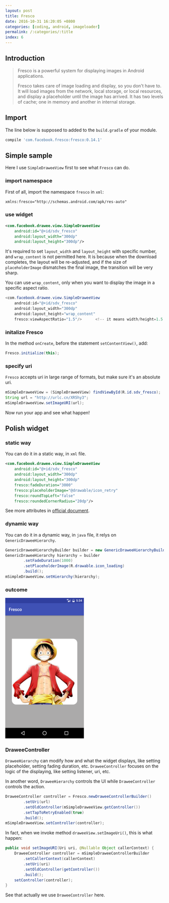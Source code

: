 ```yaml
---
layout: post
title: Fresco
date: 2016-10-31 16:20:05 +0800
categories: [coding, android, imageloader]
permalink: /:categories/:title
index: 6
---
```


## Introduction
>Fresco is a powerful system for displaying images in Android applications.
>
>Fresco takes care of image loading and display, so you don't have to. It will load images from the network, local storage, or local resources, and display a placeholder until the image has arrived. It has two levels of cache; one in memory and another in internal storage.


## Import

The line below is supposed to added to the `build.gradle` of your module.

```groovy
compile 'com.facebook.fresco:fresco:0.14.1'
```

## Simple sample
Here I use `SimpleDraweeView` first to see what `Fresco` can do.

### import namespace
First of all, import the namespace `fresco` in `xml`:

```xml
xmlns:fresco="http://schemas.android.com/apk/res-auto"
```

### use widget

```xml
<com.facebook.drawee.view.SimpleDraweeView
    android:id="@+id/sdv_fresco"
    android:layout_width="300dp"
    android:layout_height="300dp"/>
```

It's required to set `layout_width` and `layout_height` with specific number, and `wrap_content` is not permitted here. It is because when the download completes, the layout will be re-adjusted, and if the size of `placeholderImage` dismatches the final image, the transition will be very sharp.

You can use `wrap_content`, only when you want to display the image in a 
specific aspect ratio.

```java
<com.facebook.drawee.view.SimpleDraweeView
    android:id="@+id/sdv_fresco"
    android:layout_width="300dp"
    android:layout_height="wrap_content"
    fresco:viewAspectRatio="1.5"/>		<!-- it means width/height=1.5 -->
```

### initalize Fresco
In the method `onCreate`, before the statement `setContentView()`, add:

```java
Fresco.initialize(this);
```

### specify uri
`Fresco` accepts uri in large range of formats, but make sure it's an absolute uri.

```java
mSimpleDraweeView = (SimpleDraweeView) findViewById(R.id.sdv_fresco);
String url = "http://urlc.cn/XR5hy3";
mSimpleDraweeView.setImageURI(url);
```

Now run your app and see what happen!

## Polish widget

### static way
You can do it in a static way, in `xml` file.

```xml
<com.facebook.drawee.view.SimpleDraweeView
    android:id="@+id/sdv_fresco"			
    android:layout_width="300dp"
    android:layout_height="300dp"
    fresco:fadeDuration="3000"
    fresco:placeholderImage="@drawable/icon_retry"
    fresco:roundTopLeft="false"
    fresco:roundedCornerRadius="20dp"/>
```
See more attributes in [official document](https://www.fresco-cn.org/docs/using-drawees-xml.html).

### dynamic way
You can do it in a dynamic way, in `java` file, it relys on `GenericDraweeHierarchy`.

```java
GenericDraweeHierarchyBuilder builder = new GenericDraweeHierarchyBuilder(getResources());
GenericDraweeHierarchy hierarchy = builder
        .setFadeDuration(1000)
        .setPlaceholderImage(R.drawable.icon_loading)
        .build();
mSimpleDraweeView.setHierarchy(hierarchy);
```

### outcome
<img src="/screenshots/fresco-radius.png" width="250"/>

### DraweeController
`DraweeHierarchy` can modify how and what the widget displays, like setting placeholder, setting fading duration, etc. `DraweeController` focuses on the logic of the displaying, like setting listener, uri, etc.

In another word, `DraweeHierarchy` controls the UI while `DraweeController` controls the action.

```java
DraweeController controller = Fresco.newDraweeControllerBuilder()
        .setUri(url)
        .setOldController(mSimpleDraweeView.getController())
        .setTapToRetryEnabled(true)
        .build();
mSimpleDraweeView.setController(controller);
```

In fact, when we invoke method `draweeView.setImageUri()`, this is what happen: 

```java
public void setImageURI(Uri uri, @Nullable Object callerContext) {
	DraweeController controller = mSimpleDraweeControllerBuilder
	    .setCallerContext(callerContext)
	    .setUri(uri)
	    .setOldController(getController())
	    .build();
	setController(controller);
}
```
See that actually we use `DraweeController` here.